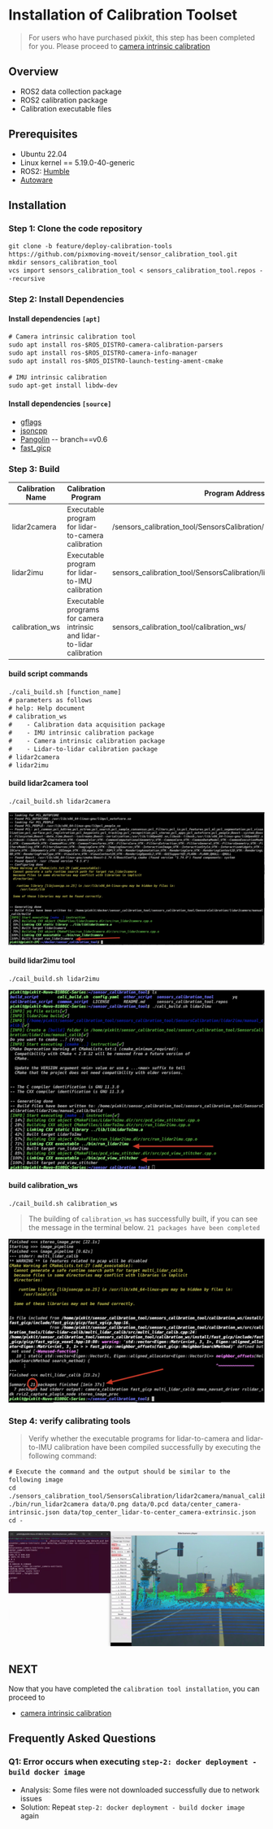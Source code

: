 # Installation of Calibration Toolset

> For users who have purchased pixkit, this step has been completed for you. Please proceed to [camera intrinsic calibration](./camera-intrisics-calibration.md)

## Overview
- ROS2 data collection package
- ROS2 calibration package
- Calibration executable files

## Prerequisites
- Ubuntu 22.04
- Linux kernel == 5.19.0-40-generic
- ROS2: [Humble](https://docs.ros.org/en/humble/index.html)
- [Autoware](https://github.com/pixmoving-moveit/Autoware/tree/feature/pixkit_sensors)


## Installation
### Step 1: Clone the code repository
```shell
git clone -b feature/deploy-calibration-tools https://github.com/pixmoving-moveit/sensor_calibration_tool.git
mkdir sensors_calibration_tool
vcs import sensors_calibration_tool < sensors_calibration_tool.repos --recursive
```

### Step 2: Install Dependencies

#### Install dependencies `[apt]`

```shell
# Camera intrinsic calibration tool
sudo apt install ros-$ROS_DISTRO-camera-calibration-parsers
sudo apt install ros-$ROS_DISTRO-camera-info-manager
sudo apt install ros-$ROS_DISTRO-launch-testing-ament-cmake

# IMU intrinsic calibration
sudo apt-get install libdw-dev 
```

#### Install dependencies `[source]`
- [gflags](https://github.com/gflags/gflags)
- [jsoncpp](https://github.com/open-source-parsers/jsoncpp)
- [Pangolin](https://github.com/stevenlovegrove/Pangolin/tree/v0.6) -- branch==v0.6
- [fast_gicp](https://github.com/SMRT-AIST/fast_gicp)


### Step 3: Build

| Calibration Name | Calibration Program | Program Address |
|  ----  | ----  | ----  |
| lidar2camera | Executable program for lidar-to-camera calibration | /sensors_calibration_tool/SensorsCalibration/lidar2camera/manual_calib/ |
|lidar2imu|Executable program for lidar-to-IMU calibration|sensors_calibration_tool/SensorsCalibration/lidar2imu/manual_calib/ |
|calibration_ws|Executable programs for camera intrinsic and lidar-to-lidar calibration|sensors_calibration_tool/calibration_ws/ |

#### build script commands

``` shell
./cali_build.sh [function_name]
# parameters as follows
# help: Help document
# calibration_ws
#    - Calibration data acquisition package
#    - IMU intrinsic calibration package
#    - Camera intrinsic calibration package
#    - Lidar-to-lidar calibration package
# lidar2camera
# lidar2imu
```

#### build lidar2camera tool

```shell
./cail_build.sh lidar2camera
```
![](./image/install/SensorsCalibration_lidar2camera.jpg)

#### build lidar2imu tool

```shell
./cail_build.sh lidar2imu
```
![](./image/install/SensorsCalibration_lidar2imu.jpg)

#### build calibration_ws

```shell
./cail_build.sh calibration_ws
```

> The building of `calibration_ws` has successfully built, if you can see the message in the terminal below. `21 packages have been completed`

![](./image/install/ros2package_calibration_ws.jpg)

### Step 4: verify calibrating tools
> Verify whether the executable programs for lidar-to-camera and lidar-to-IMU calibration have been compiled successfully by executing the following command:

```shell
# Execute the command and the output should be similar to the following image
cd ./sensors_calibration_tool/SensorsCalibration/lidar2camera/manual_calib/
./bin/run_lidar2camera data/0.png data/0.pcd data/center_camera-intrinsic.json data/top_center_lidar-to-center_camera-extrinsic.json
cd -
```
![](./image/install/run_lidar2camera.jpg)

## NEXT

Now that you have completed the `calibration tool installation`, you can proceed to

- [camera intrinsic calibration](./camera-intrisics-calibration.md)

## Frequently Asked Questions
### Q1: Error occurs when executing `step-2: docker deployment - build docker image`
- Analysis: Some files were not downloaded successfully due to network issues
- Solution: Repeat `step-2: docker deployment - build docker image` again